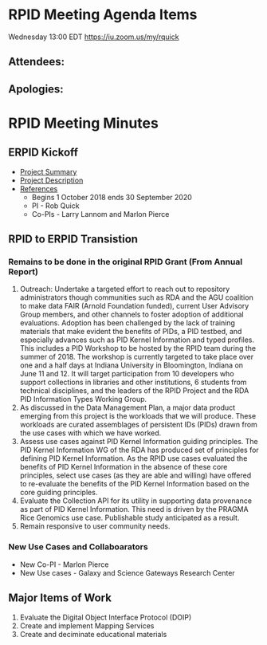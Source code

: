 # RPID Meeting Agenda Items
Wednesday 13:00 EDT
https://iu.zoom.us/my/rquick
   
## Attendees: 
## Apologies: 
   
# RPID Meeting Minutes

## ERPID Kickoff
   * [Project Summary](https://github.com/rpidproject/rpid/blob/master/docs/ProjectSummary.md)
   * [Project Description](https://github.com/rpidproject/rpid/blob/master/docs/ProjectSummary.md)
   * [References](https://github.com/rpidproject/rpid/blob/master/docs/References.md)
      * Begins 1 October 2018 ends 30 September 2020
      * PI - Rob Quick
      * Co-PIs - Larry Lannom and Marlon Pierce

## RPID to ERPID Transistion

### Remains to be done in the original RPID Grant (From Annual Report)
1. Outreach: Undertake a targeted effort to reach out to repository administrators though communities such as RDA and the AGU coalition to make data FAIR (Arnold Foundation funded), current User Advisory Group members, and other channels to foster adoption of additional evaluations. Adoption has been challenged by the lack of training materials that make evident the benefits of PIDs, a PID testbed, and especially advances such as PID Kernel Information and typed profiles.  This includes a PID Workshop to be hosted by the RPID team during the summer of 2018. The workshop is currently targeted to take place over one and a half days at Indiana University in Bloomington, Indiana on June 11 and 12. It will target participation from 10 developers who support collections in libraries and other institutions, 6 students from technical disciplines, and the leaders of the RPID Project and the RDA PID Information Types Working Group. 
2. As discussed in the Data Management Plan, a major data product emerging from this project is the workloads that we will produce. These workloads are curated assemblages of persistent IDs (PIDs) drawn from the use cases with which we have worked.
3. Assess use cases against PID Kernel Information guiding principles.  The PID Kernel Information WG of the RDA has produced set of principles for defining PID Kernel Information.  As the RPID use cases evaluated the benefits of PID Kernel Information in the absence of these core principles, select use cases (as they are able and willing) have offered to re-evaluate the benefits of the PID Kernel Information based on the core guiding principles.
4. Evaluate the Collection API for its utility in supporting data provenance as part of PID Kernel Information.  This need is driven by the PRAGMA Rice Genomics use case. Publishable study anticipated as a  result. 
5. Remain responsive to user community needs. 

### New Use Cases and Collaboarators 
   * New Co-PI - Marlon Pierce
   * New Use cases - Galaxy and Science Gateways Research Center
   
## Major Items of Work
1. Evaluate the Digital Object Interface Protocol (DOIP)
2. Create and implement Mapping Services
3. Create and deciminate educational materials
